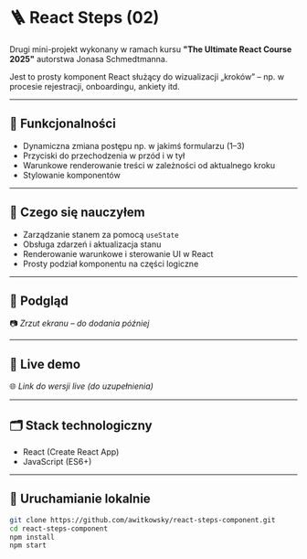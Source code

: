 # 🪜 React Steps (02)

Drugi mini-projekt wykonany w ramach kursu **"The Ultimate React Course 2025"** autorstwa Jonasa Schmedtmanna.

Jest to prosty komponent React służący do wizualizacji „kroków” – np. w procesie rejestracji, onboardingu, ankiety itd.

---

## 🔧 Funkcjonalności

- Dynamiczna zmiana postępu np. w jakimś formularzu (1–3)
- Przyciski do przechodzenia w przód i w tył
- Warunkowe renderowanie treści w zależności od aktualnego kroku
- Stylowanie komponentów

---

## 🧠 Czego się nauczyłem

- Zarządzanie stanem za pomocą `useState`
- Obsługa zdarzeń i aktualizacja stanu
- Renderowanie warunkowe i sterowanie UI w React
- Prosty podział komponentu na części logiczne

---

## 📸 Podgląd

📷 *Zrzut ekranu – do dodania później*

---

## 🚀 Live demo

🌐 *Link do wersji live (do uzupełnienia)*

---

## 🗂️ Stack technologiczny

- React (Create React App)
- JavaScript (ES6+)

---

## 📁 Uruchamianie lokalnie

```bash
git clone https://github.com/awitkowsky/react-steps-component.git
cd react-steps-component
npm install
npm start
